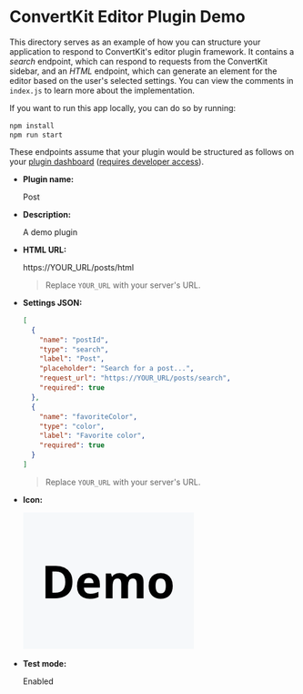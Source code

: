 # ConvertKit Editor Plugin Demo

This directory serves as an example of how you can structure your application to respond to ConvertKit's editor plugin framework. It contains a _search_ endpoint, which can respond to requests from the ConvertKit sidebar, and an _HTML_ endpoint, which can generate an element for the editor based on the user's selected settings. You can view the comments in `index.js` to learn more about the implementation.

If you want to run this app locally, you can do so by running:

```
npm install
npm run start
```

These endpoints assume that your plugin would be structured as follows on your [plugin dashboard](https://app.convertkit.com/account_settings/developer_settings)  ([requires developer access](https://convertkit.typeform.com/to/nsTUorqw)).

- **Plugin name:**

  Post

- **Description:**

  A demo plugin

- **HTML URL:**

  https://YOUR_URL/posts/html

  > Replace `YOUR_URL` with your server's URL.

- **Settings JSON:**

  ```json
  [
    {
      "name": "postId",
      "type": "search",
      "label": "Post",
      "placeholder": "Search for a post...",
      "request_url": "https://YOUR_URL/posts/search",
      "required": true
    },
    {
      "name": "favoriteColor",
      "type": "color",
      "label": "Favorite color",
      "required": true
    }
  ]
  ```

  > Replace `YOUR_URL` with your server's URL.

- **Icon:**

  ![The example icon from this directory](./example-icon.png)

- **Test mode:**

  Enabled
